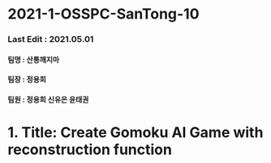 # 2021-1-OSSPC-SanTong-10
### Last Edit : 2021.05.01

#### 팀명 : 산통깨지마  
#### 팀장 : 정용희  
#### 팀원 : 정용희 신유은 윤태권  

# 1. Title: Create Gomoku AI Game with reconstruction function